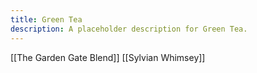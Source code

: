 ```yaml
---
title: Green Tea
description: A placeholder description for Green Tea.
---
```


[[The Garden Gate Blend]]
[[Sylvian Whimsey]]
